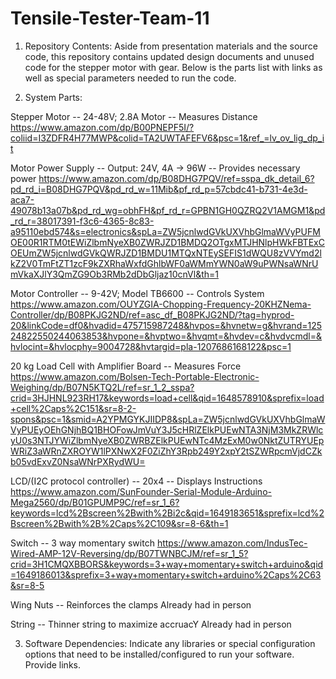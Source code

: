 # Tensile-Tester-Team-11

1. Repository Contents: Aside from presentation materials and the source code, this repository contains updated design documents and unused code for the stepper motor with gear. Below is the parts list with links as well as special parameters needed to run the code.

2. System Parts: 

Stepper Motor -- 24-48V; 2.8A Motor -- Measures Distance 
https://www.amazon.com/dp/B00PNEPF5I/?coliid=I3ZDFR4H77MWP&colid=TA2UWTAFEFV6&psc=1&ref_=lv_ov_lig_dp_it

Motor Power Supply -- Output: 24V, 4A -> 96W -- Provides necessary power
https://www.amazon.com/dp/B08DHG7PQV/ref=sspa_dk_detail_6?pd_rd_i=B08DHG7PQV&pd_rd_w=11Mib&pf_rd_p=57cbdc41-b731-4e3d-aca7-49078b13a07b&pd_rd_wg=obhFH&pf_rd_r=GPBN1GH0QZRQ2V1AMGM1&pd_rd_r=38017391-f3c6-4365-8c83-a95110ebd574&s=electronics&spLa=ZW5jcnlwdGVkUXVhbGlmaWVyPUFMOE00R1RTM0tEWiZlbmNyeXB0ZWRJZD1BMDQ2OTgxMTJHNlpHWkFBTExCOEUmZW5jcnlwdGVkQWRJZD1BMDU1MTQxNTEySEFIS1dWQU8zVVYmd2lkZ2V0TmFtZT1zcF9kZXRhaWxfdGhlbWF0aWMmYWN0aW9uPWNsaWNrUmVkaXJlY3QmZG9Ob3RMb2dDbGljaz10cnVl&th=1

Motor Controller -- 9-42V; Model TB6600 -- Controls System
https://www.amazon.com/OUYZGIA-Chopping-Frequency-20KHZNema-Controller/dp/B08PKJG2ND/ref=asc_df_B08PKJG2ND/?tag=hyprod-20&linkCode=df0&hvadid=475715987248&hvpos=&hvnetw=g&hvrand=12524822550244063853&hvpone=&hvptwo=&hvqmt=&hvdev=c&hvdvcmdl=&hvlocint=&hvlocphy=9004728&hvtargid=pla-1207686168122&psc=1

20 kg Load Cell with Amplifier Board -- Measures Force
https://www.amazon.com/Bolsen-Tech-Portable-Electronic-Weighing/dp/B07N5KTQ2L/ref=sr_1_2_sspa?crid=3HJHNL923RH17&keywords=load+cell&qid=1648578910&sprefix=load+cell%2Caps%2C151&sr=8-2-spons&psc=1&smid=A2YPMGYKJIIDP8&spLa=ZW5jcnlwdGVkUXVhbGlmaWVyPUEyOEhGNjhBQ1BHOFowJmVuY3J5cHRlZElkPUEwNTA3NjM3MkZRWlcyU0s3NTJYWiZlbmNyeXB0ZWRBZElkPUEwNTc4MzExM0w0NktZUTRYUEpWRiZ3aWRnZXROYW1lPXNwX2F0ZiZhY3Rpb249Y2xpY2tSZWRpcmVjdCZkb05vdExvZ0NsaWNrPXRydWU=

LCD/(I2C protocol controller) -- 20x4 -- Displays Instructions
https://www.amazon.com/SunFounder-Serial-Module-Arduino-Mega2560/dp/B01GPUMP9C/ref=sr_1_6?keywords=lcd%2Bscreen%2Bwith%2Bi2c&qid=1649183651&sprefix=lcd%2Bscreen%2Bwith%2B%2Caps%2C109&sr=8-6&th=1

Switch -- 3 way momentary switch 
https://www.amazon.com/IndusTec-Wired-AMP-12V-Reversing/dp/B07TWNBCJM/ref=sr_1_5?crid=3H1CMQXBBORS&keywords=3+way+momentary+switch+arduino&qid=1649186013&sprefix=3+way+momentary+switch+arduino%2Caps%2C63&sr=8-5

Wing Nuts -- Reinforces the clamps
Already had in person

String -- Thinner string to maximize accruacY
Already had in person

3. Software Dependencies: Indicate any libraries or special configuration options that need to be
installed/configured to run your software. Provide links.
